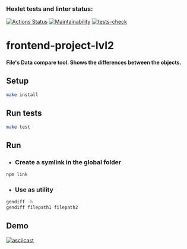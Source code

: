 ### Hexlet tests and linter status:

[![Actions Status](https://github.com/AnastasiaKv/frontend-project-lvl2/workflows/hexlet-check/badge.svg)](https://github.com/AnastasiaKv/frontend-project-lvl2/actions)
[![Maintainability](https://api.codeclimate.com/v1/badges/ea3eaec9ef65407b12b3/maintainability)](https://codeclimate.com/github/AnastasiaKv/frontend-project-lvl2/maintainability)
[![tests-check](https://github.com/AnastasiaKv/frontend-project-lvl2/actions/workflows/tests-check.yml/badge.svg)](https://github.com/AnastasiaKv/frontend-project-lvl2/actions/workflows/tests-check.yml)

# frontend-project-lvl2

#### File's Data compare tool. Shows the differences between the objects.

## Setup

```sh
make install
```

## Run tests

```sh
make test
```

## Run

- ### Create a symlink in the global folder

```sh
npm link
```

- ### Use as utility

```sh
gendiff -h
gendiff filepath1 filepath2
```

## Demo

[![asciicast](https://asciinema.org/a/477427.svg)](https://asciinema.org/a/477427)
